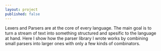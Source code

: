 ```yaml
---
layout: project
published: false
---
```


Lexers and Parsers are at the core of every language. The main goal is to turn
a stream of text into something structured and spesific to the language at
hand. Here I show how the parser library I wrote works by combining small
parsers into larger ones with only a few kinds of combinators.
